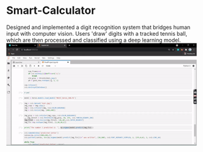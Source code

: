 # Smart-Calculator
Designed and implemented a digit recognition system that bridges human input with computer vision. Users 'draw' digits with a tracked tennis ball, which are then processed and classified using a deep learning model.![Alt Text](ezgif-2-70f3727cd853.gif)
